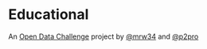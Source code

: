Educational
===========

An [Open Data Challenge](http://www.nesta.org.uk/project/open-data-challenge-series/Education-Open-Data-Challenge) project by [@mrw34](https://twitter.com/mrw34) and [@p2pro](https://twitter.com/p2pro)
